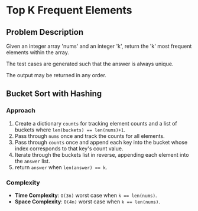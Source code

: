 # Top K Frequent Elements

## Problem Description

Given an integer array 'nums' and an integer 'k', return the 'k' most frequent elements within the array.

The test cases are generated such that the answer is always unique.

The output may be returned in any order.

## Bucket Sort with Hashing

### Approach

1. Create a dictionary `counts` for tracking element counts and a list of buckets where `len(buckets) == len(nums)+1`.
2. Pass through `nums` once and track the counts for all elements.
3. Pass through `counts` once and append each key into the bucket whose index corresponds to that key's count value.
4. Iterate through the buckets list in reverse, appending each element into the `answer` list.
5. return `answer` when `len(answer) == k`.

### Complexity
- **Time Complexity**: `O(3n)` worst case when `k == len(nums)`. 
- **Space Complexity**: `O(4n)` worst case when `k == len(nums)`.